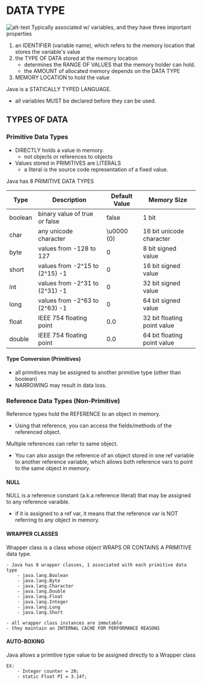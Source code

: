 # DATA TYPE
![alt-test](/Users/emangini/IdeaProjects/edtbl76/HowToDoInJava/JavaBasics/src/com/basics/DataTypes/Java-Data-Type.jpg)
Typically associated w/ variables, and they have three important properties

1. an IDENTIFIER (variable name), which refers to the memory location that stores the variable's
value
2. the TYPE OF DATA stored at the memory location
    - determines the RANGE OF VALUES that the memory holder can hold. 
    - the AMOUNT of allocated memory depends on the DATA TYPE
3. MEMORY LOCATION to hold the value

Java is a STATICALLY TYPED LANGUAGE. 
- all variables MUST be declared before they can be used.

## TYPES OF DATA

### Primitive Data Types
- DIRECTLY holds a value in memory. 
    - not objects or references to objects
- Values stored in PRIMITIVES are LITERALS
    - a literal is the source code representation of a fixed value.
    
    
Java has 8 PRIMITIVE DATA TYPES

| Type | Description | Default Value | Memory Size | 
| ---  | --- | --- | --- |
| boolean   | binary value of true or false     | false             | 1 bit                         |
| char      | any unicode character             | \u0000 (0)        | 16 bit unicode character      |
| byte      | values from -128 to 127           | 0                 | 8 bit signed value            |
| short     | values from -2^15 to (2^15) -1    | 0                 | 16 bit signed value           |
| int       | values from -2^31 to (2^31) -1    | 0                 | 32 bit signed value           |
| long      | values from -2^63 to (2^63) -1    | 0                 | 64 bit signed value           |
| float     | IEEE 754 floating point           | 0.0               | 32 bit floating point value   |
| double    | IEEE 754 floating point           | 0.0               | 64 bit floating point value   |

#### Type Conversion (Primitives)
- all primitives may be assigned to another primitive type (other than boolean)
- NARROWING may result in data loss.                                

### Reference Data Types (Non-Primitive)

Reference types hold the REFERENCE to an object in memory.
- Using that reference, you can access the fields/methods of the referenced object. 

Multiple references can refer to same object. 
- You can also assign the reference of an object stored in one ref variable to another reference variable, 
which allows both reference vars to point to the same object in memory.

#### NULL

NULL is a reference constant (a.k.a reference literal) that may be assigned to any reference varaible. 
- if it is assigned to a ref var, it means that the reference var is NOT referring to any object in memory.

#### WRAPPER CLASSES

Wrapper class is a class whose object WRAPS OR CONTAINS A PRIMITIVE data type. 

    - Java has 8 wrapper classes, 1 associated with each primitive data type
        - java.lang.Boolean
        - java.lang.Byte
        - java.lang.Character
        - java.lang.Double
        - java.lang.Float
        - java.lang.Integer
        - java.lang.Long
        - java.lang.Short
        
    - all wrapper class instances are immutable
    - they maintain an INTERNAL CACHE FOR PERFORMANCE REASONS
        
#### AUTO-BOXING

Java allows a primitive type value to be assigned directly to a Wrapper class


    EX:
        - Integer counter = 20;
        - static Float PI = 3.14f; 


